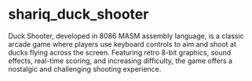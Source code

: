 # shariq_duck_shooter
Duck Shooter, developed in 8086 MASM assembly language, is a classic arcade game where players use keyboard controls to aim and shoot at ducks flying across the screen. Featuring retro 8-bit graphics, sound effects, real-time scoring, and increasing difficulty, the game offers a nostalgic and challenging shooting experience.

